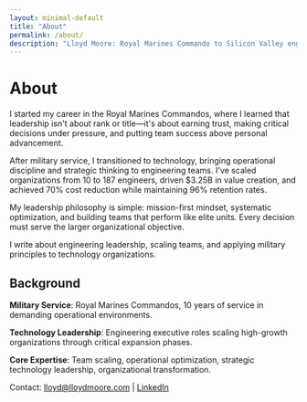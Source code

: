 ```yaml
---
layout: minimal-default
title: "About"
permalink: /about/
description: "Lloyd Moore: Royal Marines Commando to Silicon Valley engineering executive."
---
```


# About

I started my career in the Royal Marines Commandos, where I learned that leadership isn't about rank or title—it's about earning trust, making critical decisions under pressure, and putting team success above personal advancement.

After military service, I transitioned to technology, bringing operational discipline and strategic thinking to engineering teams. I've scaled organizations from 10 to 187 engineers, driven $3.25B in value creation, and achieved 70% cost reduction while maintaining 96% retention rates.

My leadership philosophy is simple: mission-first mindset, systematic optimization, and building teams that perform like elite units. Every decision must serve the larger organizational objective.

I write about engineering leadership, scaling teams, and applying military principles to technology organizations.

## Background

**Military Service**: Royal Marines Commandos, 10 years of service in demanding operational environments.

**Technology Leadership**: Engineering executive roles scaling high-growth organizations through critical expansion phases.

**Core Expertise**: Team scaling, operational optimization, strategic technology leadership, organizational transformation.

Contact: [lloyd@lloydmoore.com](mailto:lloyd@lloydmoore.com) | [LinkedIn](https://www.linkedin.com/in/moorelloyd)